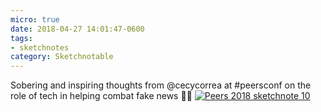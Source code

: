 ```yaml
---
micro: true
date: 2018-04-27 14:01:47-0600
tags:
- sketchnotes
category: Sketchnotable
---
```


Sobering and inspiring thoughts from @cecycorrea at #peersconf on the role of tech in helping combat fake news ✍🏼 [![Peers 2018 sketchnote 10](/uploads/2018/b8d0a04ed5.jpg)](/uploads/2018/b8d0a04ed5.jpg)